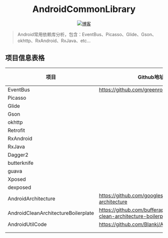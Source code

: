 <h1 align="center">AndroidCommonLibrary</h1>

<p align="center">
  <a href="http://codemx.cn"><img src="https://img.shields.io/badge/博客-blog-brightgreen.svg" alt="博客">
  </a>
</p>

> Android常用依赖库分析，包含：EventBus、Picasso、Glide、Gson、okhttp、RxAndroid、RxJava、etc...

## 项目信息表格

|项目|Github地址|版本|开发工具|
|---|-----|:-----:|:-----:|
|EventBus|https://github.com/greenrobot/EventBus|3.1.1|Idea|
|Picasso||||
|Glide||||
|Gson||||
|okhttp||||
|Retrofit||||
|RxAndroid||||
|RxJava||||
|Dagger2||||
|butterknife||||
|guava||||
|Xposed||||
|dexposed||||
|AndroidArchitecture|https://github.com/googlesamples/android-architecture||AS|
|AndroidCleanArchitectureBoilerplate|https://github.com/bufferapp/android-clean-architecture-boilerplate||AS|
|AndroidUtilCode|https://github.com/Blankj/AndroidUtilCode|abc7a5da|AS|
||||
||||
